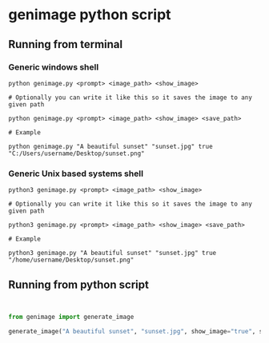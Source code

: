 # genimage python script

## Running from terminal

### Generic windows shell

```shell
python genimage.py <prompt> <image_path> <show_image>

# Optionally you can write it like this so it saves the image to any given path

python genimage.py <prompt> <image_path> <show_image> <save_path>

# Example

python genimage.py "A beautiful sunset" "sunset.jpg" true "C:/Users/username/Desktop/sunset.png"
```

### Generic Unix based systems shell

```shell
python3 genimage.py <prompt> <image_path> <show_image>

# Optionally you can write it like this so it saves the image to any given path

python3 genimage.py <prompt> <image_path> <show_image> <save_path>

# Example

python3 genimage.py "A beautiful sunset" "sunset.jpg" true "/home/username/Desktop/sunset.png"
```

## Running from python script

```python


from genimage import generate_image

generate_image("A beautiful sunset", "sunset.jpg", show_image="true", save_path="C:/Users/username/Desktop/sunset.png")

```




